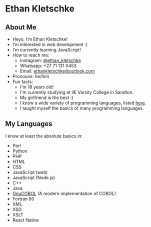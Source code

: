 # Ethan Kletschke

## About Me
- Heyo, I’m Ethan Kletschke!
- I’m interested in web development :)
- I’m currently learning JavaScript!
- How to reach me:
  - Instagram: [@ethan_kletschke](https://www.instagram.com/ethan_kletschke)
  - Whatsapp: +27 71 131 0453
  - Email: <a href="mailto:ethankletschke@outlook.com">ethankletschke@outlook.com</a>
- Pronouns: he/him
- Fun facts:
  - I'm 18 years old!
  - I'm currently studying at IIE Varsity College in Sandton.
  - My girlfriend is the best :)
  - I know a wide variety of programming languages, listed [here](#my-languages).
  - I taught myself the basics of many programming languages.

## My Languages

I know at least the absolute basics in:
- Perl
- Python
- PHP
- HTML
- CSS
- JavaScript (web)
- JavaScript (Node.js)
- C++ 
- Java
- [GnuCOBOL](https://gnucobol.sourceforge.io/) (A modern implementation of COBOL)
- Fortran 90
- XML
- XSD
- XSLT
- React Native
